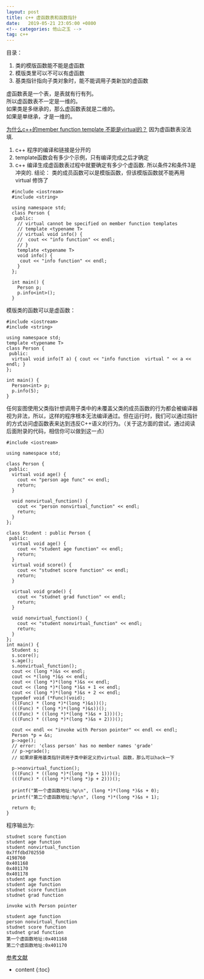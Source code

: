 ```yaml
---
layout: post
title: c++ 虚函数表和函数指针
date:   2019-05-21 23:05:00 +0800
<!-- categories: 他山之玉 -->
tag: c++
---
```

目录：
1. 类的模版函数能不能是虚函数  
2. 模版类里可以不可以有虚函数  
3. 基类指针指向子类对象时，能不能调用子类新加的虚函数  


虚函数表是一个表，是表就有行有列。  
所以虚函数表不一定是一维的。  
如果类是多继承的，那么虚函数表就是二维的。  
如果是单继承，才是一维的。  


[为什么c++的member function template 不能是virtual的？](https://www.zhihu.com/question/60911582)
因为虚函数表没法填.

1. c++ 程序的编译和链接是分开的
2.  template函数会有多少个示例，只有编译完成之后才确定
3. c++ 编译生成虚函数表过程中就要确定有多少个虚函数. 
所以条件2和条件3是冲突的.
结论： 类的成员函数可以是模版函数，但该模版函数就不能再用virtual 修饰了


```
  #include <iostream>
  #include <string>

  using namespace std;
  class Person {
   public:
    // virtual cannot be specified on member function templates
    // template <typename T>
    // virtual void info() {
    //  cout << "info function" << endl;
    // }
    template <typename T>
    void info() {
     cout << "info function" << endl;
    }
  };

  int main() {
    Person p;
    p.info<int>();
  }

```

模版类的函数可以是虚函数：  

```
#include <iostream>
#include <string>

using namespace std;
template <typename T>
class Person {
 public:
  virtual void info(T a) { cout << "info function  virtual " << a << endl; }
};

int main() {
  Person<int> p;
  p.info(5);
}

```




任何妄图使用父类指针想调用子类中的未覆盖父类的成员函数的行为都会被编译器视为非法，所以，这样的程序根本无法编译通过。但在运行时，我们可以通过指针的方式访问虚函数表来达到违反C++语义的行为。（关于这方面的尝试，通过阅读后面附录的代码，相信你可以做到这一点）

```
#include <iostream>

using namespace std;

class Person {
 public:
  virtual void age() {
    cout << "person age func" << endl;
    return;
  }

  void nonvirtual_function() {
    cout << "person nonvirtual_function" << endl;
    return;
  }
};

class Student : public Person {
 public:
  virtual void age() {
    cout << "student age function" << endl;
    return;
  }
  virtual void score() {
    cout << "studnet score function" << endl;
    return;
  }

  virtual void grade() {
    cout << "studnet grad function" << endl;
    return;
  }

  void nonvirtual_function() {
    cout << "student nonvirtual_function" << endl;
    return;
  }
};
int main() {
  Student s;
  s.score();
  s.age();
  s.nonvirtual_function();
  cout << (long *)&s << endl;
  cout << *(long *)&s << endl;
  cout << (long *)*(long *)&s << endl;
  cout << (long *)*(long *)&s + 1 << endl;
  cout << (long *)*(long *)&s + 2 << endl;
  typedef void (*Func)(void);
  (((Func) * (long *)*(long *)&s))();
  (((Func) * (long *)*(long *)&s))();
  (((Func) * ((long *)*(long *)&s + 1)))();
  (((Func) * ((long *)*(long *)&s + 2)))();

  cout << endl << "invoke with Person pointer" << endl << endl;
  Person *p = &s;
  p->age();
  // error: 'class person' has no member names 'grade'
  // p->grade();
  // 如果非要用基类指针调用子类中新定义的virtual 函数，那么可以hack一下

  p->nonvirtual_function();
  (((Func) * ((long *)*(long *)p + 1)))();
  (((Func) * ((long *)*(long *)p + 2)))();

  printf("第一个虚函数地址:%p\n", (long *)*(long *)&s + 0);
  printf("第二个虚函数地址:%p\n", (long *)*(long *)&s + 1);

  return 0;
}
```
程序输出为:

```
studnet score function
student age function
student nonvirtual_function
0x7ffdbd702550
4198760
0x401168
0x401170
0x401178
student age function
student age function
studnet score function
studnet grad function

invoke with Person pointer

student age function
person nonvirtual_function
studnet score function
studnet grad function
第一个虚函数地址:0x401168
第二个虚函数地址:0x401170
```

[参考文献](https://blog.csdn.net/lyztyycode/article/details/81326699)
* content
{:toc}


